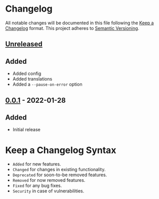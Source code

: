 # Changelog

All notable changes will be documented in this file following the [Keep a Changelog](https://keepachangelog.com/en/1.0.0/) 
format. This project adheres to [Semantic Versioning](https://semver.org/spec/v2.0.0.html).

## [Unreleased]

## Added

- Added config
- Added translations
- Added a `--pause-on-error` option

## [0.0.1] - 2022-01-28

## Added

- Initial release

# Keep a Changelog Syntax

-   `Added` for new features.
-   `Changed` for changes in existing functionality.
-   `Deprecated` for soon-to-be removed features.
-   `Removed` for now removed features.
-   `Fixed` for any bug fixes. 
-   `Security` in case of vulnerabilities.

[Unreleased]: https://github.com/glhd/conveyor-belt/compare/0.0.1...HEAD

[0.0.1]: https://github.com/glhd/conveyor-belt/compare/0.0.1...0.0.1
